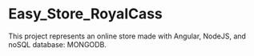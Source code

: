 # Easy_Store_RoyalCass
This project represents an online store made with Angular, NodeJS, and  noSQL database: MONGODB.
